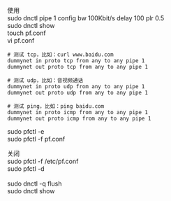 使用</br>
sudo dnctl pipe 1 config bw 100Kbit/s delay 100 plr 0.5 </br>
sudo dnctl show
</br>
touch pf.conf</br>
vi pf.conf</br>

```
# 测试 tcp，比如：curl www.baidu.com
dummynet in proto tcp from any to any pipe 1 
dummynet out proto tcp from any to any pipe 1

# 测试 udp，比如：音视频通话
dummynet in proto udp from any to any pipe 1   
dummynet out proto udp from any to any pipe 1

# 测试 ping，比如：ping baidu.com
dummynet in proto icmp from any to any pipe 1
dummynet out proto icmp from any to any pipe 1
```

sudo pfctl -e</br>
sudo pfctl -f pf.conf</br>

关闭</br>
sudo pfctl -f /etc/pf.conf</br>
sudo pfctl -d</br>
</br>
sudo dnctl -q flush</br>
sudo dnctl show</br>
